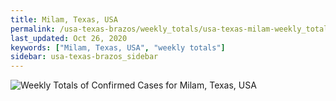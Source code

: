 ```yaml
---
title: Milam, Texas, USA
permalink: /usa-texas-brazos/weekly_totals/usa-texas-milam-weekly_totals.html
last_updated: Oct 26, 2020
keywords: ["Milam, Texas, USA", "weekly totals"]
sidebar: usa-texas-brazos_sidebar
---
```


![Weekly Totals of Confirmed Cases for Milam, Texas, USA](/covid_tracker/images/graphs/usa-texas-milam-weekly_totals_graph.png)

